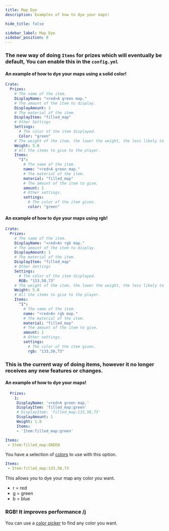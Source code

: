 ```yaml
---
title: Map Dye
description: Examples of how to dye your maps!

hide_title: false

sidebar_label: Map Dye
sidebar_position: 8
---
```

### The new way of doing `Items` for prizes which will eventually be default, You can enable this in the `config.yml`
#### An example of how to dye your maps using a solid color!
```yaml
Crate:
  Prizes:
    # The name of the item.
    DisplayName: "<red>A green map."
    # The amount of the item to display.
    DisplayAmount: 1
    # The material of the item.
    DisplayItem: "filled_map"
    # Other Settings
    Settings:
      # The color of the item displayed.
      Color: "green"
    # The weight of the item, the lower the weight, the less likely to win it.
    Weight: 5.0
    # All the items to give to the player.
    Items:
      "1":
        # The name of the item.
        name: "<red>A green map."
        # The material of the item.
        material: "filled_map"
        # The amount of the item to give.
        amount: 1
        # Other settings.
        settings:
          # The color of the item given.
          color: "green"
```

#### An example of how to dye your maps using rgb!
```yaml
Crate:
  Prizes:
    # The name of the item.
    DisplayName: "<red>An rgb map."
    # The amount of the item to display.
    DisplayAmount: 1
    # The material of the item.
    DisplayItem: "filled_map"
    # Other Settings
    Settings:
      # The color of the item displayed.
      RGB: "133,50,73"
    # The weight of the item, the lower the weight, the less likely to win it.
    Weight: 5.0
    # All the items to give to the player.
    Items:
      "1":
        # The name of the item.
        name: "<red>An rgb map."
        # The material of the item.
        material: "filled_map"
        # The amount of the item to give.
        amount: 1
        # Other settings.
        settings:
          # The color of the item given.
          rgb: "133,50,73"
```

### This is the current way of doing items, however it no longer receives any new features or changes.
#### An example of how to dye your maps!
```yaml
  Prizes:
    1:
     DisplayName: '<red>A green map.'
     DisplayItem: 'filled_map:green'
     # DisplayItem: 'filled_map:133,50,73'
     DisplayAmount: 1
     Weight: 1.0
     Items:
     - 'Item:filled_map:green'
```

```yaml
Items:
 - Item:filled_map:GREEN
```
You have a selection of [colors](https://jd.papermc.io/paper/1.21.4/org/bukkit/Color.html) to use with this option.

```yaml
Items:
 - Item:filled_map:133,50,73
```
This allows you to dye your map any color you want.

* r = red
* g = green
* b = blue

### RGB! It improves performance /j
You can use a [color picker](https://htmlcolorcodes.com/color-picker/) to find any color you want.
